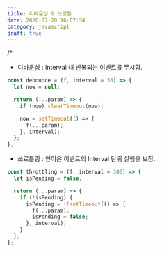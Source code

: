 ```yaml
---
title: 디바운싱 & 쓰로틀
date: 2020-07-20 16:07:34
category: javascript
draft: true
---
```


/\*

- 디바운싱 : Interval 내 반복되는 이벤트를 무시함.

```javascript
const debounce = (f, interval = 30) => {
  let now = null;

  return (...param) => {
    if (now) clearTimeout(now);

    now = setTimeout(() => {
      f(...param);
    }, interval);
  };
};
```

- 쓰로틀링 : 연이은 이벤트의 Interval 단위 실행을 보장.

```javascript
const throttling = (f, interval = 300) => {
  let isPending = false;

  return (...param) => {
    if (!isPending) {
      isPending = !!setTimeout(() => {
        f(...param);
        isPending = false;
      }, interval);
    }
  };
};
```

